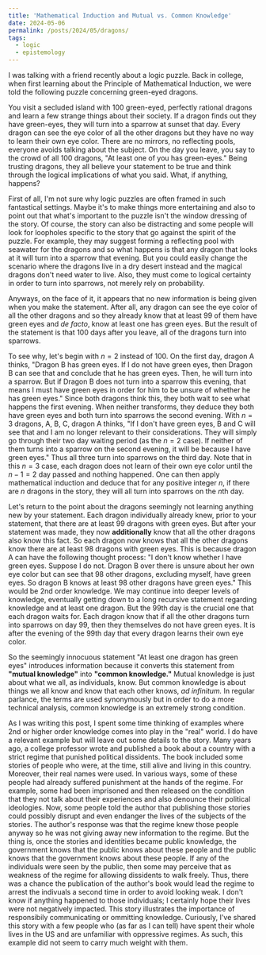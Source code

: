 ```yaml
---
title: 'Mathematical Induction and Mutual vs. Common Knowledge'
date: 2024-05-06
permalink: /posts/2024/05/dragons/
tags:
  - logic
  - epistemology
---
```


I was talking with a friend recently about a logic puzzle. Back in college, when first learning about the Principle of Mathematical Induction, we were told the following puzzle concerning green-eyed dragons.

You visit a secluded island with 100 green-eyed, perfectly rational dragons and learn a few strange things about their society. If a dragon finds out they have green-eyes, they will turn into a sparrow at sunset that day. Every dragon can see the eye color of all the other dragons but they have no way to learn their own eye color. There are no mirrors, no reflecting pools, everyone avoids talking about the subject. On the day you leave, you say to the crowd of all 100 dragons, "At least one of you has green-eyes." Being trusting dragons, they all believe your statement to be true and think through the logical implications of what you said. What, if anything, happens?

First of all, I'm not sure why logic puzzles are often framed in such fantastical settings. Maybe it's to make things more entertaining and also to point out that what's important to the puzzle isn't the window dressing of the story. Of course, the story can also be distracting and some people will look for loopholes specific to the story that go against the spirit of the puzzle. For example, they may suggest forming a reflecting pool with seawater for the dragons and so what happens is that any dragon that looks at it will turn into a sparrow that evening. But you could easily change the scenario where the dragons live in a dry desert instead and the magical dragons don't need water to live. Also, they must come to logical certainty in order to turn into sparrows, not merely rely on probability.

Anyways, on the face of it, it appears that no new information is being given when you make the statement. After all, any dragon can see the eye color of all the other dragons and so they already know that at least 99 of them have green eyes and _de facto_, know at least one has green eyes. But the result of the statement is that 100 days after you leave, all of the dragons turn into sparrows.

To see why, let's begin with $n=2$ instead of 100. On the first day, dragon A thinks, "Dragon B has green eyes. If I do not have green eyes, then Dragon B can see that and conclude that he has green eyes. Then, he will turn into a sparrow. But if Dragon B does not turn into a sparrow this evening, that means I must have green eyes in order for him to be unsure of whether he has green eyes." Since both dragons think this, they both wait to see what happens the first evening. When neither transforms, they deduce they both have green eyes and both turn into sparrows the second evening. With $n=3$ dragons, A, B, C, dragon A thinks, "If I don't have green eyes, B and C will see that and I am no longer relevant to their considerations. They will simply go through their two day waiting period (as the $n=2$ case). If neither of them turns into a sparrow on the second evening, it will be because I have green eyes." Thus all three turn into sparrows on the third day. Note that in this $n=3$ case, each dragon does not learn of their own eye color until the $n-1=2$ day passed and nothing happened. One can then apply mathematical induction and deduce that for any positive integer $n$, if there are $n$ dragons in the story, they will all turn into sparrows on the $n$th day.

Let's return to the point about the dragons seemingly not learning anything new by your statement. Each dragon individually already knew, prior to your statement, that there are at least 99 dragons with green eyes. But after your statement was made, they now **additionally** know that all the other dragons also know this fact. So each dragon now knows that all the other dragons know there are at least 98 dragons with green eyes. This is because dragon A can have the following thought process: "I don't know whether I have green eyes. Suppose I do not. Dragon B over there is unsure about her own eye color but can see that 98 other dragons, excluding myself, have green eyes. So dragon B knows at least 98 other dragons have green eyes." This would be 2nd order knowledge. We may continue into deeper levels of knowledge, eventually getting down to a long recursive statement regarding knowledge and at least one dragon. But the 99th day is the crucial one that each dragon waits for. Each dragon know that if all the other dragons turn into sparrows on day 99, then they themselves do not have green eyes. It is after the evening of the 99th day that every dragon learns their own eye color.

So the seemingly innocuous statement "At least one dragon has green eyes" introduces information because it converts this statement from **"mutual knowledge"** into **"common knowledge."** Mutual knowledge is just about what we all, as individuals, know. But common knowledge is about things we all know and know that each other knows, _ad infinitum._ In regular parlance, the terms are used synonymously but in order to do a more technical analysis, common knowledge is an extremely strong condition. 

As I was writing this post, I spent some time thinking of examples where 2nd or higher order knowledge comes into play in the "real" world. I do have a relevant example but will leave out some details to the story. Many years ago, a college professor wrote and published a book about a country with a strict regime that punished political dissidents. The book included some stories of people who were, at the time, still alive and living in this country. Moreover, their real names were used. In various ways, some of these people had already suffered punishment at the hands of the regime. For example, some had been imprisoned and then released on the condition that they not talk about their experiences and also denounce their political ideologies.
Now, some people told the author that publishing those stories could possibly disrupt and even endanger the lives of the subjects of the stories. The author's response was that the regime knew those people anyway so he was not giving away new information to the regime. But the thing is, once the stories and identities became public knowledge, the government knows that the public knows about these people and the public knows that the government knows about these people. If any of the individuals were seen by the public, then some may perceive that as weakness of the regime for allowing dissidents to walk freely. Thus, there was a chance the publication of the author's book would lead the regime to arrest the indivuals a second time in order to avoid looking weak. I don't know if anything happened to those individuals; I certainly hope their lives were not negatively impacted. This story illustrates the importance of responsibily communicating or ommitting knowledge. Curiously, I've shared this story with a few people who (as far as I can tell) have spent their whole lives in the US and are unfamiliar with oppressive regimes. As such, this example did not seem to carry much weight with them.
